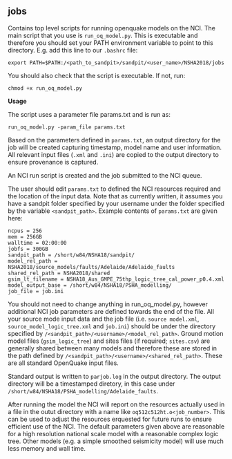**jobs**
---------

Contains top level scripts for running openquake models on the NCI. The main script that you use is `run_oq_model.py`. This is executable and therefore you should set your PATH environment variable to point to this directory. E.g. add this line to our `.bashrc` file:
	 
    export PATH=$PATH:/<path_to_sandpit>/sandpit/<user_name>/NSHA2018/jobs	

You should also check that the script is executable. If not, run:
    
    chmod +x run_oq_model.py

**Usage**

The script uses a parameter file params.txt and is run as:

    run_oq_model.py -param_file params.txt

Based on the parameters defined in `params.txt`, an output directory for the job will be created capturing timestamp, model name and user information. All relevant input files (`.xml` and `.ini`) are copied to the output directory to ensure provenance is captured.

An NCI run script is created and the job submitted to the NCI queue.

The user should edit `params.txt` to defined the NCI resources required and the location of the input data. Note that as currently written, it assumes you have a sandpit folder specified by your username under the folder specified by the variable `<sandpit_path>`. Example contents of `params.txt` are given here:

    ncpus = 256 
    mem = 256GB
    walltime = 02:00:00
    jobfs = 300GB
    sandpit_path = /short/w84/NSHA18/sandpit/
    model_rel_path = NSHA2018/source_models/faults/Adelaide/Adelaide_faults
    shared_rel_path = NSHA2018/shared
    gsim_lt_filename = NSHA18_Aus_GMPE_75thp_logic_tree_cal_power_p0.4.xml
    model_output_base = /short/w84/NSHA18/PSHA_modelling/
    job_file = job.ini
    
You should not need to change anything in run_oq_model.py, however additional NCI job parameters are defined towards the end of the file. All your source mode input data and the job file (i.e. `source model.xml`, `source_model_logic_tree.xml` and `job.ini`) should be under the directory specified by `/<sandpit_path>/<username>/<model_rel_path>`. Ground motion model files (`gsim_logic_tree`) and sites files (if required; `sites.csv`) are generally shared between many models and therefore these are stored in the path defined by `/<sandpit_path>/<username>/<shared_rel_path>`. These are all standard OpenQuake input files.

Standard output is written to `parjob.log` in the output directory. The output directory will be  a timestamped diretory, in this case under `/short/w84/NSHA18/PSHA_modelling/Adelaide_faults`.

After running the model the NCI will report on the resources actually used in a file in the outut directory with a name like `oq512c512ht.o<job_number>`. This can be used to adjust the resources erquested for future runs to ensure efficient use of the NCI. The default parameters given above are reasonable for a high resolution national scale model with a reasonable complex logic tree. Other models (e.g. a simple smoothed seismicity model) will use much less memory and wall time.